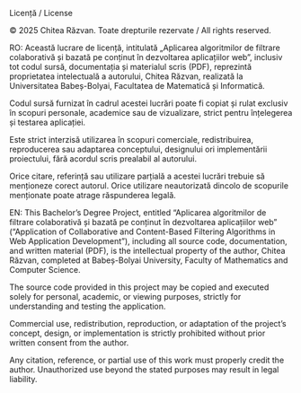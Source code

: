 Licență / License

© 2025 Chitea Răzvan. Toate drepturile rezervate / All rights reserved.

RO:
Această lucrare de licență, intitulată „Aplicarea algoritmilor de filtrare colaborativă și bazată pe conținut în dezvoltarea aplicațiilor web”, inclusiv tot codul sursă, documentația și materialul scris (PDF), reprezintă proprietatea intelectuală a autorului, Chitea Răzvan, realizată la Universitatea Babeș-Bolyai, Facultatea de Matematică și Informatică.

Codul sursă furnizat în cadrul acestei lucrări poate fi copiat și rulat exclusiv în scopuri personale, academice sau de vizualizare, strict pentru înțelegerea și testarea aplicației.

Este strict interzisă utilizarea în scopuri comerciale, redistribuirea, reproducerea sau adaptarea conceptului, designului ori implementării proiectului, fără acordul scris prealabil al autorului.

Orice citare, referință sau utilizare parțială a acestei lucrări trebuie să menționeze corect autorul. Orice utilizare neautorizată dincolo de scopurile menționate poate atrage răspunderea legală.

EN:
This Bachelor’s Degree Project, entitled “Aplicarea algoritmilor de filtrare colaborativă și bazată pe conținut în dezvoltarea aplicațiilor web” (“Application of Collaborative and Content-Based Filtering Algorithms in Web Application Development”), including all source code, documentation, and written material (PDF), is the intellectual property of the author, Chitea Răzvan, completed at Babeș-Bolyai University, Faculty of Mathematics and Computer Science.

The source code provided in this project may be copied and executed solely for personal, academic, or viewing purposes, strictly for understanding and testing the application.

Commercial use, redistribution, reproduction, or adaptation of the project’s concept, design, or implementation is strictly prohibited without prior written consent from the author.

Any citation, reference, or partial use of this work must properly credit the author. Unauthorized use beyond the stated purposes may result in legal liability.
